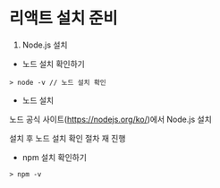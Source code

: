 # 리액트 설치 준비

1. Node.js 설치

- 노드 설치 확인하기

```
> node -v // 노드 설치 확인
```

- 노드 설치

노드 공식 사이트(https://nodejs.org/ko/)에서 Node.js 설치

설치 후 노드 설치 확인 절차 재 진행

- npm 설치 확인하기

```
> npm -v
```
